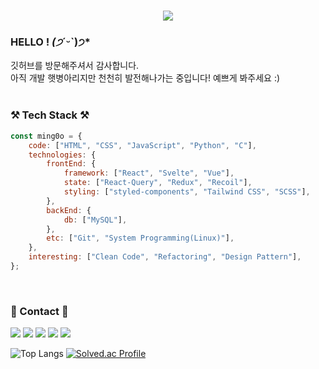 <div>
<h1 align="center">
  <a href="https://git.io/typing-svg">
    <img src="https://readme-typing-svg.herokuapp.com/?lines=Hi,+There!+👋;This+is+Ming0o,+Software+major💻;Nice+to+meet+you!&center=true&size=20">
  </a>
</h1>

 ### HELLO ! *(੭*ˊᵕˋ)੭*
  깃허브를 방문해주셔서 감사합니다. <br>
  아직 개발 햇병아리지만 천천히 발전해나가는 중입니다! 예쁘게 봐주세요 :) <br>
  <br>

  ### ⚒️ Tech Stack ⚒️
```js
const ming0o = {
    code: ["HTML", "CSS", "JavaScript", "Python", "C"],
    technologies: {
        frontEnd: {
            framework: ["React", "Svelte", "Vue"],
            state: ["React-Query", "Redux", "Recoil"],
            styling: ["styled-components", "Tailwind CSS", "SCSS"],
        },
        backEnd: {
            db: ["MySQL"],
        },
        etc: ["Git", "System Programming(Linux)"],
    },
    interesting: ["Clean Code", "Refactoring", "Design Pattern"],
};
```
<br>

 ### 📧 Contact 📧
  <a href="https://velog.io/@ming0o" target="_blank"><img src="https://img.shields.io/badge/Velog-20c997?style=flat-square&logo=Velog&logoColor=white"/></a>
  <a href="https://blog.naver.com/bb_olive" target="_blank"><img src="https://img.shields.io/badge/Blog-339933?style=flat-square&logo=Naver&logoColor=white"/></a>
  <a href="isha3992@gmail.com" target="_blank"><img src="https://img.shields.io/badge/Gmail-E34F26?style=flat-square&logo=Gmail&logoColor=white"/></a>
  <a href="bb_olive@naver.com" target="_blank"><img src="https://img.shields.io/badge/Email-339933?style=flat-square&logo=Naver&logoColor=white"/></a>
  <a href="https://github.com/ming0o" target="_blank"><img src="https://img.shields.io/badge/Github-232F3E?style=flat-square&logo=Github&logoColor=white"/></a>
  <br>
  
![Top Langs](https://github-readme-stats.vercel.app/api/top-langs/?ming0o=anuraghazra&layout=compact)
[![Solved.ac Profile](http://mazassumnida.wtf/api/v2/generate_badge?boj=ming0o)](https://solved.ac/ming0o/)
